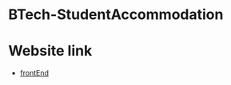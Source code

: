 # BTech-StudentAccommodation

# Website link
- [frontEnd](https://mbharti321.github.io/BTech-StudentAccommodation/)
